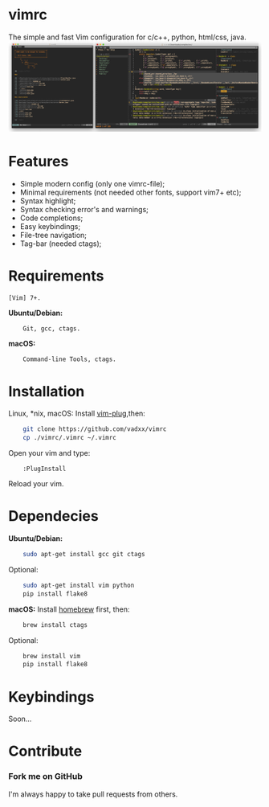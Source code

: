 # vimrc
The simple and fast Vim configuration for c/c++, python, html/css, java.
![demo]
# Features
*   Simple modern config (only one vimrc-file);
*   Minimal requirements (not needed other fonts, support vim7+ etc);
*   Syntax highlight;
*   Syntax checking error's and warnings;
*   Code completions;
*   Easy keybindings;
*   File-tree navigation;
*   Tag-bar (needed ctags);

# Requirements
    [Vim] 7+.
**Ubuntu/Debian:**
```
    Git, gcc, ctags.
```    
**macOS:**
```
    Command-line Tools, ctags.
```
# Installation
Linux, \*nix, macOS:
Install [vim-plug],then:
```bash
    git clone https://github.com/vadxx/vimrc
    cp ./vimrc/.vimrc ~/.vimrc
```
Open your vim and type:
```vim
    :PlugInstall
```
Reload your vim.

# Dependecies
**Ubuntu/Debian:**
```bash
    sudo apt-get install gcc git ctags
```
Optional:
```bash
    sudo apt-get install vim python
    pip install flake8
```
**macOS:**
Install [homebrew] first, then:
```bash
    brew install ctags
```
Optional:
```bash
    brew install vim
    pip install flake8
```
# Keybindings
Soon...

# Contribute
### Fork me on GitHub
I'm always happy to take pull requests from others.

[homebrew]:https://brew.sh
[vim-plug]:https://github.com/junegunn/vim-plug
[Vim]:http://www.vim.org/download.php#pc

[demo]:./demo.png
